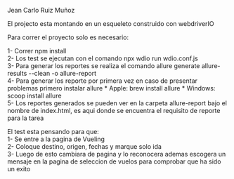 Jean Carlo Ruiz Muñoz

El projecto esta montando en un esqueleto construido con webdriverIO

Para correr el proyecto solo es necesario:

1- Correr npm install  
2- Los test se ejecutan con el comando npx wdio run wdio.conf.js  
3- Para generar los reportes se realiza el comando allure generate allure-results --clean -o allure-report  
4- Para generar los reporte por primera vez en caso de presentar problemas primero instalar allure 
    * Apple: brew install allure
    * Windows: scoop install allure  
    5- Los reportes generados se pueden ver en la carpeta allure-report bajo el nombre de index.html, es aqui donde se encuentra el requisito de reporte para la tarea 



El test esta pensando para que:  
1- Se entre a la pagina de Vueling  
2- Coloque destino, origen, fechas y marque solo ida   
3- Luego de esto cambiara de pagina y lo reconocera ademas escogera un mensaje en la pagina de seleccion de vuelos para comprobar que ha sido un exito
